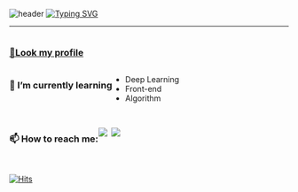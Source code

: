 ![header](https://capsule-render.vercel.app/api?type=waving&color=a8afcc&text=&animation=twinkling&height=100&width=700)
[![Typing SVG](https://readme-typing-svg.demolab.com?font=Alkatra&weight=500&size=45&duration=4000&pause=3&color=cfb0da&center=false&vCenter=false&multiline=true&repeat=false&width=1000&height=100&lines=Welcome+to+HyunAh's+GitHub!👋)](https://git.io/typing-svg)

<hr/>

<!--
**erica0321/erica0321** is a ✨ _special_ ✨ repository because its `README.md` (this file) appears on your GitHub profile.

Here are some ideas to get you started:

- 🔭 I’m currently working on ...
- 🌱 I’m currently learning ...
- 👯 I’m looking to collaborate on ...
- 🤔 I’m looking for help with ...
-  Ask me about ...
- 📫 How to reach me: ...
- 😄 Pronouns: ...
- 🌱 I’m currently learning front-end
- ⚡ Fun fact: ...
-->
<div style="display:flex; flex-direction:row;">
  <a href="https://hyunarho.netlify.app/"><h3 aligh="left">💬Look my profile</h3></a>
</div>

<div style="display:flex; flex-direction:row;">
  <h3 align="left">🌱 I’m currently learning</h3>
  <p align="left">
    <ul>
      <li>Deep Learning</li>
      <li>Front-end</li>
      <li>Algorithm</li>
    </ul>
   </p>
</div><br>

<div style="display:flex; flex-direction:row;">
  <h3 align="left"> 📫 How to reach me:</h3>
    <p align="left">
      <a href="https://velog.io/@erica0321"><img src="https://img.shields.io/badge/Tech%20Blog-11B48A?style=flat-square&logo=Vimeo&logoColor=white&link=https://velog.io/@erica0321"/></a>&nbsp
      <a href="mailto:erica0321@hufs.ac.kr"><img src="https://img.shields.io/badge/Gmail-d14836?style=flat-square&logo=Gmail&logoColor=white&link=erica0321@hufs.ac.kr"/></a>
     </p>
 </div><br>
  
[![Hits](https://hits.seeyoufarm.com/api/count/incr/badge.svg?url=https%3A%2F%2Fgithub.com%2Ferica0321%2Fhit-counter&count_bg=%23A3C2FF&title_bg=%23232222&icon=github.svg&icon_color=%23E7E7E7&title=GITHUB&edge_flat=false)](https://hits.seeyoufarm.com)
